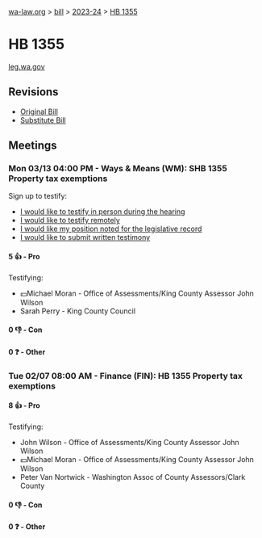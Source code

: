 [wa-law.org](/) > [bill](/bill/) > [2023-24](/bill/2023-24/) > [HB 1355](/bill/2023-24/hb/1355/)

# HB 1355
[leg.wa.gov](https://app.leg.wa.gov/billsummary?BillNumber=1355&Year=2023&Initiative=false)

## Revisions
* [Original Bill](1/)
* [Substitute Bill](S/)

## Meetings
### Mon 03/13 04:00 PM - Ways & Means (WM): SHB 1355 Property tax exemptions
Sign up to testify:
* [I would like to testify in person during the hearing](https://app.leg.wa.gov/csi/Testifier/Add?chamber=House&mId=31013&aId=153407&caId=22110&tId=1)
* [I would like to testify remotely](https://app.leg.wa.gov/csi/Testifier/Add?chamber=House&mId=31013&aId=153407&caId=22110&tId=2)
* [I would like my position noted for the legislative record](https://app.leg.wa.gov/csi/Testifier/Add?chamber=House&mId=31013&aId=153407&caId=22110&tId=3)
* [I would like to submit written testimony](https://app.leg.wa.gov/csi/Testifier/Add?chamber=House&mId=31013&aId=153407&caId=22110&tId=4)

#### 5 👍 - Pro
Testifying:
* 💵Michael Moran - Office of Assessments/King County Assessor John Wilson
* Sarah Perry - King County Council

#### 0 👎 - Con

#### 0 ❓ - Other

### Tue 02/07 08:00 AM - Finance (FIN): HB 1355 Property tax exemptions
#### 8 👍 - Pro
Testifying:
* John Wilson - Office of Assessments/King County Assessor John Wilson
* 💵Michael Moran - Office of Assessments/King County Assessor John Wilson
* Peter Van Nortwick - Washington Assoc of County Assessors/Clark County

#### 0 👎 - Con

#### 0 ❓ - Other
